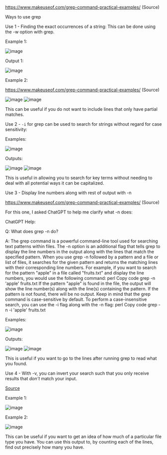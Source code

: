 https://www.makeuseof.com/grep-command-practical-examples/
(Source)

Ways to use grep

Use 1 - Finding the exact occurrences of a string:
This can be done using the -w option with grep.

Example 1:

![image](https://raw.githubusercontent.com/padillam2001/cse15l-lab-reports/main/image1.png)

Output 1:

![image](https://raw.githubusercontent.com/padillam2001/cse15l-lab-reports/main/image2.png)

Example 2:

https://www.makeuseof.com/grep-command-practical-examples/
(Source)

![image](https://raw.githubusercontent.com/padillam2001/cse15l-lab-reports/main/image3.png)
![image](https://raw.githubusercontent.com/padillam2001/cse15l-lab-reports/main/image4.png)

This can be useful if you do not want to include lines that only have partial matches.

Use 2 - ``-i`` for grep can be used to search for strings without regard for case sensitivity:

Examples:

![image](https://raw.githubusercontent.com/padillam2001/cse15l-lab-reports/main/image5.png)

Outputs:

![image](https://raw.githubusercontent.com/padillam2001/cse15l-lab-reports/main/image6.png)
![image](https://raw.githubusercontent.com/padillam2001/cse15l-lab-reports/main/image7.png)

This is useful in allowing you to search for key terms without needing to deal with all potential ways it can be capitalized.

Use 3 - Display line numbers along with rest of output with -n

https://www.makeuseof.com/grep-command-practical-examples/
(Source)

For this one, I asked ChatGPT to help me clarify what -n does:

ChatGPT Help:

Q: What does grep -n do?

A: The grep command is a powerful command-line tool used for searching text patterns within files. The -n option is an additional flag that tells grep to display the line numbers in the output along with the lines that match the specified pattern.
When you use grep -n followed by a pattern and a file or list of files, it searches for the given pattern and returns the matching lines with their corresponding line numbers.
For example, if you want to search for the pattern "apple" in a file called "fruits.txt" and display the line numbers, you would use the following command:
perl
Copy code
grep -n 'apple' fruits.txt
If the pattern "apple" is found in the file, the output will show the line number(s) along with the line(s) containing the pattern. If the pattern is not found, there will be no output.
Keep in mind that the grep command is case-sensitive by default. To perform a case-insensitive search, you can use the -i flag along with the -n flag:
perl
Copy code
grep -n -i 'apple' fruits.txt


Examples:

![image](https://raw.githubusercontent.com/padillam2001/cse15l-lab-reports/main/image8.png)

Outputs:

![image](https://raw.githubusercontent.com/padillam2001/cse15l-lab-reports/main/image9.png)
![image](https://raw.githubusercontent.com/padillam2001/cse15l-lab-reports/main/image10.png)

This is useful if you want to go to the lines after running grep to read what you found.


Use 4 - With -v, you can invert your search such that you only receive results that *don't* match your input.

[Source](https://www.oreilly.com/library/view/shell-scripting-expert/9781118166321/c12-anchor-10.xhtml#:~:text=The%20four%20most%20commonly%20used,is%20rather%20useful%20is%20%2De.)

Example 1:

![image](https://raw.githubusercontent.com/padillam2001/cse15l-lab-reports/main/image11.png)

Example 2:

![image](https://raw.githubusercontent.com/padillam2001/cse15l-lab-reports/main/image12.png)

This can be useful if you want to get an idea of how much of a particular file type you have. You can use this output to, by counting each of the lines, find out precisely how many you have.
